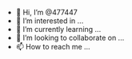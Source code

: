 - 👋 Hi, I’m @477447
- 👀 I’m interested in ...
- 🌱 I’m currently learning ...
- 💞️ I’m looking to collaborate on ...
- 📫 How to reach me ...

<!---
477447/477447 is a ✨ special ✨ repository because its `README.md` (this file) appears on your GitHub profile.
You can click the Preview link to take a look at your changes.
--->
